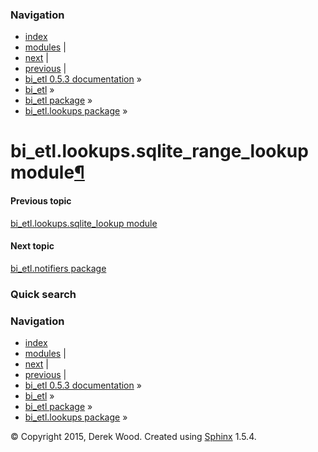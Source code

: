 ### Navigation

-   [index](genindex.md "General Index")
-   [modules](py-modindex.md "Python Module Index") |
-   [next](bi_etl.notifiers.md "bi_etl.notifiers package") |
-   [previous](bi_etl.lookups.sqlite_lookup.md "bi_etl.lookups.sqlite_lookup module") |
-   [bi\_etl 0.5.3 documentation](index.md) »
-   [bi\_etl](modules.md) »
-   [bi\_etl package](bi_etl.md) »
-   [bi\_etl.lookups package](bi_etl.lookups.md) »

<span id="bi-etl-lookups-sqlite-range-lookup-module"></span>
bi\_etl.lookups.sqlite\_range\_lookup module<a href="#module-bi_etl.lookups.sqlite_range_lookup" class="headerlink" title="Permalink to this headline">¶</a>
============================================================================================================================================================

#### Previous topic

[bi\_etl.lookups.sqlite\_lookup module](bi_etl.lookups.sqlite_lookup.md "previous chapter")

#### Next topic

[bi\_etl.notifiers package](bi_etl.notifiers.md "next chapter")

### Quick search

### Navigation

-   [index](genindex.md "General Index")
-   [modules](py-modindex.md "Python Module Index") |
-   [next](bi_etl.notifiers.md "bi_etl.notifiers package") |
-   [previous](bi_etl.lookups.sqlite_lookup.md "bi_etl.lookups.sqlite_lookup module") |
-   [bi\_etl 0.5.3 documentation](index.md) »
-   [bi\_etl](modules.md) »
-   [bi\_etl package](bi_etl.md) »
-   [bi\_etl.lookups package](bi_etl.lookups.md) »

© Copyright 2015, Derek Wood. Created using [Sphinx](http://sphinx-doc.org/) 1.5.4.
